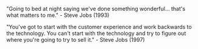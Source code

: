 "Going to bed at night saying we've done something wonderful… that's what matters to me." - Steve Jobs (1993)

"You've got to start with the customer experience and work backwards to the technology. You can't start with the technology and try to figure out where you're going to try to sell it." - Steve Jobs (1997)
